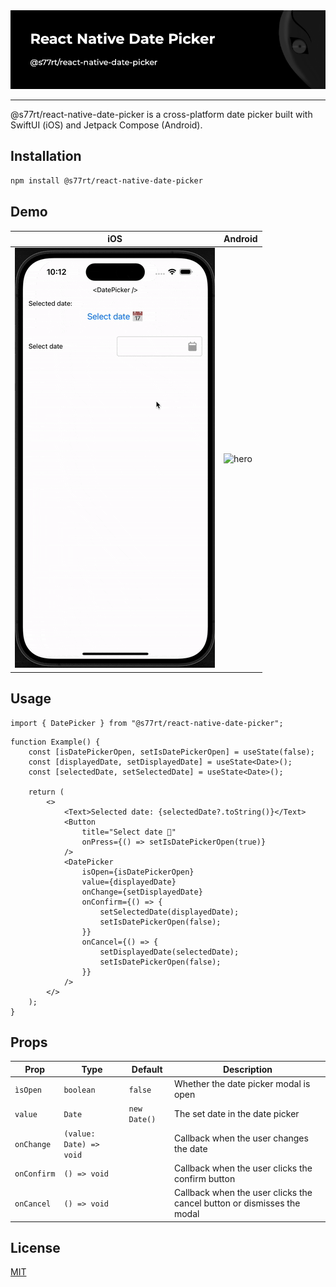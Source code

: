 <div align="center">
	<img alt="hero" src="https://raw.githubusercontent.com/s77rt/react-native-date-picker/refs/heads/main/assets/hero.png" />
</div>

---

@s77rt/react-native-date-picker is a cross-platform date picker built with SwiftUI (iOS) and Jetpack Compose (Android).

## Installation

```bash
npm install @s77rt/react-native-date-picker
```

## Demo

| iOS                                                                                                                           | Android                                                                                                                           |
| ----------------------------------------------------------------------------------------------------------------------------- | --------------------------------------------------------------------------------------------------------------------------------- |
| <img alt="hero" src="https://raw.githubusercontent.com/s77rt/react-native-date-picker/refs/heads/main/assets/demo-ios.gif" /> | <img alt="hero" src="https://raw.githubusercontent.com/s77rt/react-native-date-picker/refs/heads/main/assets/demo-android.gif" /> |

## Usage

```tsx
import { DatePicker } from "@s77rt/react-native-date-picker";
```

```tsx
function Example() {
	const [isDatePickerOpen, setIsDatePickerOpen] = useState(false);
	const [displayedDate, setDisplayedDate] = useState<Date>();
	const [selectedDate, setSelectedDate] = useState<Date>();

	return (
		<>
			<Text>Selected date: {selectedDate?.toString()}</Text>
			<Button
				title="Select date 📅"
				onPress={() => setIsDatePickerOpen(true)}
			/>
			<DatePicker
				isOpen={isDatePickerOpen}
				value={displayedDate}
				onChange={setDisplayedDate}
				onConfirm={() => {
					setSelectedDate(displayedDate);
					setIsDatePickerOpen(false);
				}}
				onCancel={() => {
					setDisplayedDate(selectedDate);
					setIsDatePickerOpen(false);
				}}
			/>
		</>
	);
}
```

## Props

| Prop        | Type                    | Default      | Description                                                            |
| ----------- | ----------------------- | ------------ | ---------------------------------------------------------------------- |
| `ìsOpen`    | `boolean`               | `false`      | Whether the date picker modal is open                                  |
| `value`     | `Date`                  | `new Date()` | The set date in the date picker                                        |
| `onChange`  | `(value: Date) => void` |              | Callback when the user changes the date                                |
| `onConfirm` | `() => void`            |              | Callback when the user clicks the confirm button                       |
| `onCancel`  | `() => void`            |              | Callback when the user clicks the cancel button or dismisses the modal |

## License

[MIT](LICENSE)
